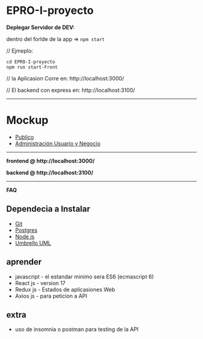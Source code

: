 # EPRO-I-proyecto

**Deplegar Servidor de DEV:**

dentro del forlde de la app =>
`npm start`

// Ejmeplo:

```
cd EPRO-I-proyecto
npm run start-Front

```

// la Aplicasion Corre en: http://localhost:3000/

// El backend con express en: http://localhost:3100/

---

# Mockup

- [Publico](https://ninjamock.com/s/RX9ZHHx)
- [Administración Usuario y Negocio](https://ninjamock.com/s/GX9ZHHx)

---

**frontend @ http://localhost:3000/**

**backend @ http://localhost:3100/**

---

**FAQ**

## Dependecia a Instalar

- [Git](https://git-scm.com/)
- [Postgres](https://bitnami.com/stack/lamp/installer)
- [Node js](https://nodejs.org/es/)
- [Umbrello UML](https://download.kde.org/stable/umbrello/latest/win64/)

## aprender

- javascript - el estandar minimo sera ES6 (ecmascript 6)
- React js - version 17
- Redux js - Estados de aplicasiones Web
- Axios js - para peticion a API

## extra

- uso de insomnia o postman para testing de la API
